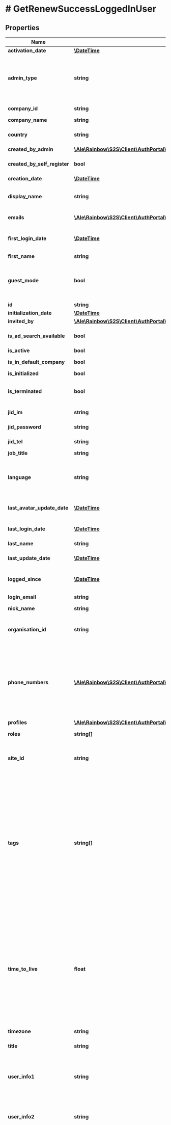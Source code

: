 # # GetRenewSuccessLoggedInUser

## Properties

Name | Type | Description | Notes
------------ | ------------- | ------------- | -------------
**activation_date** | [**\DateTime**](\DateTime.md) | User activation date | 
**admin_type** | **string** | In case of user&#39;s is &#39;admin&#39;, define the subtype (organisation_admin, company_admin, site_admin (default undefined) | 
**company_id** | **string** | User company unique identifier | 
**company_name** | **string** | User company name | 
**country** | **string** | User country (ISO 3166-1 alpha3 format) | 
**created_by_admin** | [**\Ale\Rainbow\S2S\Client\AuthPortal\Model\GetBasicLoginSuccessLoggedInUserCreatedByAdmin**](GetBasicLoginSuccessLoggedInUserCreatedByAdmin.md) |  | [optional] 
**created_by_self_register** | **bool** | true if user has been created using self register | 
**creation_date** | [**\DateTime**](\DateTime.md) | User creation date | 
**display_name** | **string** | User display name (firstName + lastName concatenated on server side) | 
**emails** | [**\Ale\Rainbow\S2S\Client\AuthPortal\Model\GetRenewSuccessEmails[]**](GetRenewSuccessEmails.md) | Array of user emails addresses objects | 
**first_login_date** | [**\DateTime**](\DateTime.md) | Date of first user login (only set the first time user logs in, null if user never logged in) | 
**first_name** | **string** | User first name | 
**guest_mode** | **bool** | Indicated a user embedded in a chat or conference room, as guest, with limited rights until he finalizes his registration. | 
**id** | **string** | User unique identifier | 
**initialization_date** | [**\DateTime**](\DateTime.md) | User initialization date | 
**invited_by** | [**\Ale\Rainbow\S2S\Client\AuthPortal\Model\GetBasicLoginSuccessLoggedInUserCreatedByAdmin**](GetBasicLoginSuccessLoggedInUserCreatedByAdmin.md) |  | [optional] 
**is_ad_search_available** | **bool** | Is ActiveDirectory (Office365) search available for this user | 
**is_active** | **bool** | Is user active | 
**is_in_default_company** | **bool** | Is user in default company | 
**is_initialized** | **bool** | Is user initialized | 
**is_terminated** | **bool** | Indicates if the Rainbow account of this user has been deleted | 
**jid_im** | **string** | User Jabber IM identifier | 
**jid_password** | **string** | User Jabber TEL identifier | 
**jid_tel** | **string** | User Jabber TEL identifier | 
**job_title** | **string** | User job title | [optional] 
**language** | **string** | User language (ISO 639-1 code format, with possibility of regional variation. Ex: both &#39;en&#39; and &#39;en-US&#39; are supported) | [optional] 
**last_avatar_update_date** | [**\DateTime**](\DateTime.md) | Date of last user avatar create/update, null if no avatar | 
**last_login_date** | [**\DateTime**](\DateTime.md) | Date of last user login (defined even if user is logged out) | 
**last_name** | **string** | User last name | 
**last_update_date** | [**\DateTime**](\DateTime.md) | Date of last user update (whatever the field updated) | 
**logged_since** | [**\DateTime**](\DateTime.md) | Date of last user login (null if user is logged out) | 
**login_email** | **string** | User email address (used for login) | 
**nick_name** | **string** | User nickName | [optional] 
**organisation_id** | **string** | In addition to User companyId, optional identifier to indicate the user belongs also to an organization | 
**phone_numbers** | [**\Ale\Rainbow\S2S\Client\AuthPortal\Model\GetRenewSuccessPhoneNumbers[]**](GetRenewSuccessPhoneNumbers.md) | Array of user phone numbers objects. &lt;br/&gt; Phone number objects can: &lt;ul&gt;     &lt;li&gt; be created by user (information filled by user),&lt;/li&gt;     &lt;li&gt; come from association with a system (pbx) device (association is done by admin).&lt;/li&gt; &lt;/ul&gt; | 
**profiles** | [**\Ale\Rainbow\S2S\Client\AuthPortal\Model\GetRenewSuccessProfiles[]**](GetRenewSuccessProfiles.md) | User profile Objects. | 
**roles** | **string[]** | List of user roles (Array of String) | 
**site_id** | **string** | In addition to User companyId, optional identifier to indicate the user belongs also to a site | 
**tags** | **string[]** | An Array of free tags associated to the user. &lt;br/&gt; A maximum of 5 tags is allowed, each tag can have a maximum length of 64 characters. &lt;br/&gt; &#x60;tags&#x60; can only be set by users who have administrator rights on the user. The user can&#39;t modify the tags. &lt;br/&gt; The tags are visible by the user and all users belonging to his organisation/company, and can be used with the search API to search the user based on his tags. | [optional] 
**time_to_live** | **float** | Duration in second to wait before automatically starting a user deletion from the creation date. &lt;br/&gt; Once the timeToLive has been reached, the user won&#39;t be usable to use APIs anymore (error 401523). His account may then be deleted from the database at any moment. &lt;br/&gt; Value -1 means timeToLive is disable (i.e. user account will not expire). | [optional] 
**timezone** | **string** | User timezone name | [optional] 
**title** | **string** | User title (honorifics title, like Mr, Mrs, Sir, Lord, Lady, Dr, Prof,...) | [optional] 
**user_info1** | **string** | Free field that admin can use to link their users to their IS/IT tools / to perform analytics (this field is output in the CDR file) | [optional] 
**user_info2** | **string** | 2nd Free field that admin can use to link their users to their IS/IT tools / to perform analytics (this field is output in the CDR file) | [optional] 
**visibility** | **string** | User visibility &lt;/br&gt; Define if the user can be searched by users being in other companies and if the user can search users being in other companies. &lt;br/&gt; Visibility can be: - &#x60;same_than_company&#x60;: The same visibility than the user&#39;s company&#39;s is applied to the user. When this user visibility is used, if the visibility of the company is changed the user&#39;s visibility will use this company new visibility. - &#x60;public&#x60;: User can be searched by external users / can search external users. User can invite external users / can be invited by external users - &#x60;private&#x60;: User **can&#39;t** be searched by external users / can search external users. User can invite external users / can be invited by external users - &#x60;closed&#x60;: User **can&#39;t** be searched by external users / **can&#39;t** search external users. User can invite external users / can be invited by external users - &#x60;isolated&#x60;: User **can&#39;t** be searched by external users / **can&#39;t** search external users. User **can&#39;t** invite external users / **can&#39;t** be invited by external users - &#x60;none&#x60;:  Default value reserved for guest. User **can&#39;t** be searched by **any users** (even within the same company) / can search external users. User can invite external users / can be invited by external users  External users mean public user not being in user&#39;s company nor user&#39;s organisation nor a company visible by user&#39;s company. | 

[[Back to Model list]](../../README.md#documentation-for-models) [[Back to API list]](../../README.md#documentation-for-api-endpoints) [[Back to README]](../../README.md)


